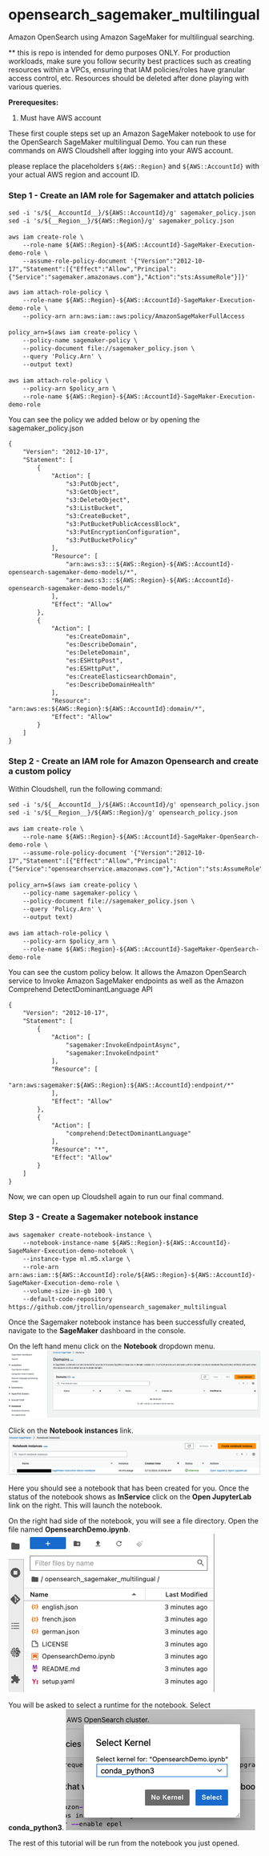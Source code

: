 # opensearch_sagemaker_multilingual
Amazon OpenSearch using Amazon SageMaker for multilingual searching.

** this is repo is intended for demo purposes ONLY. For production workloads, make sure you follow security best practices such as creating resources within a VPCs, ensuring that IAM policies/roles have granular access control, etc. Resources should be deleted after done playing with various queries.

 **Prerequesites:**
 1. Must have AWS account

These first couple steps set up an Amazon SageMaker notebook to use for the OpenSearch SageMaker multilingual Demo. You can run these commands on AWS Cloudshell after logging into your AWS account.

please replace the placeholders ```${AWS::Region}``` and ```${AWS::AccountId}``` with your actual AWS region and account ID.

### Step 1 - Create an IAM role for Sagemaker and attatch policies
```
sed -i 's/${__AccountId__}/${AWS::AccountId}/g' sagemaker_policy.json
sed -i 's/${__Region__}/${AWS::Region}/g' sagemaker_policy.json

aws iam create-role \
    --role-name ${AWS::Region}-${AWS::AccountId}-SageMaker-Execution-demo-role \
    --assume-role-policy-document '{"Version":"2012-10-17","Statement":[{"Effect":"Allow","Principal":{"Service":"sagemaker.amazonaws.com"},"Action":"sts:AssumeRole"}]}'
```
```
aws iam attach-role-policy \
    --role-name ${AWS::Region}-${AWS::AccountId}-SageMaker-Execution-demo-role \
    --policy-arn arn:aws:iam::aws:policy/AmazonSageMakerFullAccess

policy_arn=$(aws iam create-policy \
    --policy-name sagemaker-policy \
    --policy-document file://sagemaker_policy.json \
    --query 'Policy.Arn' \
    --output text)
    
aws iam attach-role-policy \
    --policy-arn $policy_arn \
    --role-name ${AWS::Region}-${AWS::AccountId}-SageMaker-Execution-demo-role
```
You can see the policy we added below or by opening the sagemaker_policy.json
```
{
	"Version": "2012-10-17",
	"Statement": [
		{
			"Action": [
				"s3:PutObject",
                "s3:GetObject",
                "s3:DeleteObject",
                "s3:ListBucket",
                "s3:CreateBucket",
                "s3:PutBucketPublicAccessBlock",
                "s3:PutEncryptionConfiguration",
                "s3:PutBucketPolicy"
			],
			"Resource": [
				"arn:aws:s3:::${AWS::Region}-${AWS::AccountId}-opensearch-sagemaker-demo-models/*",
				"arn:aws:s3:::${AWS::Region}-${AWS::AccountId}-opensearch-sagemaker-demo-models/"
			],
			"Effect": "Allow"
		},
		{
			"Action": [
				"es:CreateDomain",
				"es:DescribeDomain",
				"es:DeleteDomain",
				"es:ESHttpPost",
				"es:ESHttpPut",
				"es:CreateElasticsearchDomain",
				"es:DescribeDomainHealth"
			],
			"Resource": "arn:aws:es:${AWS::Region}:${AWS::AccountId}:domain/*",
			"Effect": "Allow"
		}
	]
}
```

### Step 2 - Create an IAM role for Amazon Opensearch and create a custom policy
Within Cloudshell, run the following command:

```
sed -i 's/${__AccountId__}/${AWS::AccountId}/g' opensearch_policy.json
sed -i 's/${__Region__}/${AWS::Region}/g' opensearch_policy.json

aws iam create-role \
    --role-name ${AWS::Region}-${AWS::AccountId}-SageMaker-OpenSearch-demo-role \
    --assume-role-policy-document '{"Version":"2012-10-17","Statement":[{"Effect":"Allow","Principal":{"Service":"opensearchservice.amazonaws.com"},"Action":"sts:AssumeRole"}]}'

policy_arn=$(aws iam create-policy \
    --policy-name sagemaker-policy \
    --policy-document file://sagemaker_policy.json \
    --query 'Policy.Arn' \
    --output text)
    
aws iam attach-role-policy \
    --policy-arn $policy_arn \
    --role-name ${AWS::Region}-${AWS::AccountId}-SageMaker-OpenSearch-demo-role
```

You can see the custom policy below.  It allows the Amazon OpenSearch service to Invoke Amazon SageMaker endpoints as well as the Amazon Comprehend DetectDominantLanguage API

```
{
	"Version": "2012-10-17",
	"Statement": [
		{
			"Action": [
				"sagemaker:InvokeEndpointAsync",
				"sagemaker:InvokeEndpoint"
			],
			"Resource": [
				"arn:aws:sagemaker:${AWS::Region}:${AWS::AccountId}:endpoint/*"
			],
			"Effect": "Allow"
		},
        {
			"Action": [
                "comprehend:DetectDominantLanguage"
			],
			"Resource": "*",
			"Effect": "Allow"
		}
	]
}
```

Now, we can open up Cloudshell again to run our final command.

### Step 3 - Create a Sagemaker notebook instance
```
aws sagemaker create-notebook-instance \
    --notebook-instance-name ${AWS::Region}-${AWS::AccountId}-SageMaker-Execution-demo-notebook \
    --instance-type ml.m5.xlarge \
    --role-arn arn:aws:iam::${AWS::AccountId}:role/${AWS::Region}-${AWS::AccountId}-SageMaker-Execution-demo-role \
    --volume-size-in-gb 100 \
    --default-code-repository https://github.com/jtrollin/opensearch_sagemaker_multilingual
```

Once the Sagemaker notebook instance has been successfully created, navigate to the **SageMaker** dashboard in the console.

On the left hand menu click on the **Notebook** dropdown menu.
![notebook dashboard](images/notebooks.png)

Click on the **Notebook instances** link.
![notebook instances](images/demo_notebook.png)

Here you should see a notebook that has been created for you. Once the status of the notebook shows as **InService**  click on the **Open JupyterLab** link on the right.  This will launch the notebook.

On the right had side of the notebook, you will see a file directory.  Open the file named **OpensearchDemo.ipynb**.
![notebook instances](images/open_notebook.png)

You will be asked to select a runtime for the notebook.  Select **conda_python3**.
![notebook instances](images/choose_runtime.png)

The rest of this tutorial will be run from the notebook you just opened.
